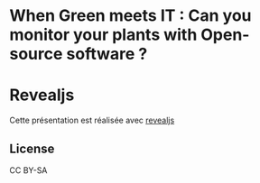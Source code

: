 # When Green meets IT : Can you monitor your plants with Open-source software ?



# Revealjs

Cette présentation est réalisée avec [revealjs](https://revealjs.com/)

## License

CC BY-SA